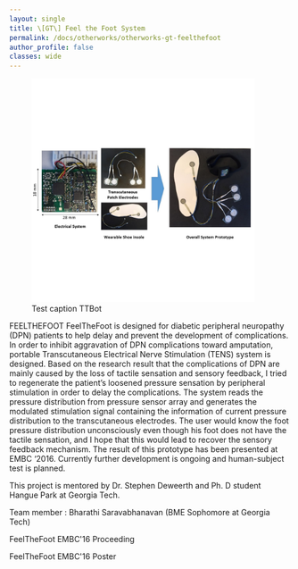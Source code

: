 ```yaml
---
layout: single
title: \[GT\] Feel the Foot System
permalink: /docs/otherworks/otherworks-gt-feelthefoot
author_profile: false
classes: wide
---
```



<figure style="width: 400px" class="align-left">
  <a href="/assets/images/gt-feelthefoot/feelthefoot-square.jpg"><img src="/assets/images/gt-feelthefoot/feelthefoot-square.jpg"></a>
  <figcaption>Test caption TTBot</figcaption>
</figure> 


FEELTHEFOOT
FeelTheFoot is designed for diabetic peripheral neuropathy (DPN) patients to help delay and prevent the development of complications. In order to inhibit aggravation of DPN complications toward amputation, portable Transcutaneous Electrical Nerve Stimulation (TENS) system is designed.  Based on the research result that the complications of DPN are mainly caused by the loss of tactile sensation and sensory feedback, I tried to regenerate the patient’s loosened pressure sensation by peripheral stimulation in order to delay the complications. The system reads the pressure distribution from pressure sensor array and generates the modulated stimulation signal containing the information of current pressure distribution to the transcutaneous electrodes. The user would know the foot pressure distribution unconsciously even though his foot does not have the tactile sensation, and I hope that this would lead to recover the sensory feedback mechanism. The result of this prototype has been presented at EMBC ‘2016. Currently further development is ongoing and human-subject test is planned.

 

This project is mentored by Dr. Stephen Deweerth and Ph. D student Hangue Park at Georgia Tech. 

 

Team member : Bharathi Saravabhanavan (BME Sophomore at Georgia Tech)

 

FeelTheFoot EMBC'16 Proceeding

FeelTheFoot EMBC'16 Poster

